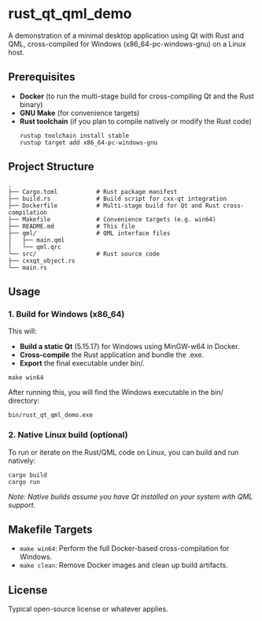# rust_qt_qml_demo

A demonstration of a minimal desktop application using Qt with Rust and QML, cross-compiled for Windows (x86_64-pc-windows-gnu) on a Linux host.

## Prerequisites

* **Docker** (to run the multi-stage build for cross-compiling Qt and the Rust binary)
* **GNU Make** (for convenience targets)
* **Rust toolchain** (if you plan to compile natively or modify the Rust code)
    ```
    rustup toolchain install stable
    rustup target add x86_64-pc-windows-gnu
    ```

## Project Structure

    .
    ├── Cargo.toml           # Rust package manifest
    ├── build.rs             # Build script for cxx-qt integration
    ├── Dockerfile           # Multi-stage build for Qt and Rust cross-compilation
    ├── Makefile             # Convenience targets (e.g. win64)
    ├── README.md            # This file
    ├── qml/                 # QML interface files
    │   ├── main.qml
    │   └── qml.qrc
    └── src/                 # Rust source code
    ├── cxxqt_object.rs
    └── main.rs

## Usage

### 1. Build for Windows (x86_64)

This will:

* **Build a static Qt** (5.15.17) for Windows using MinGW-w64 in Docker.
* **Cross-compile** the Rust application and bundle the .exe.
* **Export** the final executable under bin/.

```
make win64
```

After running this, you will find the Windows executable in the bin/ directory:

```
bin/rust_qt_qml_demo.exe
```

### 2. Native Linux build (optional)

To run or iterate on the Rust/QML code on Linux, you can build and run natively:

```
cargo build
cargo run
```

_Note: Native builds assume you have Qt installed on your system with QML support._

## Makefile Targets

* `make win64`: Perform the full Docker-based cross-compilation for Windows.
* `make clean`: Remove Docker images and clean up build artifacts.

## License

Typical open-source license or whatever applies.
